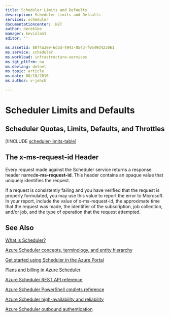 ```yaml
---
title: Scheduler Limits and Defaults
description: Scheduler Limits and Defaults
services: scheduler
documentationcenter: .NET
author: derek1ee
manager: kevinlam1
editor: ''

ms.assetid: 88f4a3e9-6dbd-4943-8543-f0649d423061
ms.service: scheduler
ms.workload: infrastructure-services
ms.tgt_pltfrm: na
ms.devlang: dotnet
ms.topic: article
ms.date: 08/18/2016
ms.author: v-johch

---
```

# Scheduler Limits and Defaults
## Scheduler Quotas, Limits, Defaults, and Throttles
[!INCLUDE [scheduler-limits-table](../../includes/scheduler-limits-table.md)]

## The x-ms-request-id Header
Every request made against the Scheduler service returns a response header named**x-ms-request-id**. This header contains an opaque value that uniquely identifies the request.

If a request is consistently failing and you have verified that the request is properly formulated, you may use this value to report the error to Microsoft. In your report, include the value of x-ms-request-id, the approximate time that the request was made, the identifier of the subscription, job collection, and/or job, and the type of operation that the request attempted.

## See Also
 [What is Scheduler?](scheduler-intro.md)

 [Azure Scheduler concepts, terminology, and entity hierarchy](scheduler-concepts-terms.md)

 [Get started using Scheduler in the Azure Portal](scheduler-get-started-portal.md)

 [Plans and billing in Azure Scheduler](scheduler-plans-billing.md)

 [Azure Scheduler REST API reference](https://msdn.microsoft.com/library/mt629143)

 [Azure Scheduler PowerShell cmdlets reference](scheduler-powershell-reference.md)

 [Azure Scheduler high-availability and reliability](scheduler-high-availability-reliability.md)

 [Azure Scheduler outbound authentication](scheduler-outbound-authentication.md)

